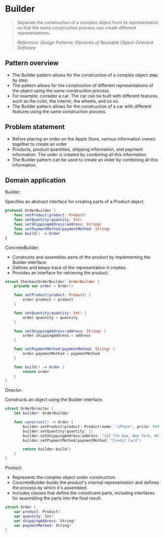 <br />

# Builder

> Separate the construction of a complex object from its representation so that the same construction process can create different representations.
>
> _Reference: Design Patterns: Elements of Reusable Object-Oriented Software_

## Pattern overview

- The Builder pattern allows for the construction of a complex object step by step.
- The pattern allows for the construction of different representations of the object using the same construction process.
- For example, consider a car. The car can be built with different features, such as the color, the interior, the wheels, and so on.
- The Builder pattern allows for the construction of a car with different features using the same construction process.

## Problem statement

- Before placing an order on the Apple Store, various information comes together to create an order
- Products, product quantities, shipping information, and payment information. The order is created by combining all this information.
- The Builder pattern can be used to create an order by combining all this information.

## Domain application

Builder:

Specifies an abstract interface for creating parts of a Product object.

```swift
protocol OrderBuilder {
    func setProduct(product: Product)
    func setQuantity(quantity: Int)
    func setShippingAddress(address: String)
    func setPaymentMethod(paymentMethod: String)
    func build() -> Order
}
```

ConcreteBuilder:

- Constructs and assembles parts of the product by implementing the Builder interface.
- Defines and keeps track of the representation it creates.
- Provides an interface for retrieving the product.

```swift
struct CheckoutOrderBuilder: OrderBuilder {
    private var order = Order()

    func setProduct(product: Product) {
        order.product = product
    }

    func setQuantity(quantity: Int) {
        order.quantity = quantity
    }

    func setShippingAddress(address: String) {
        order.shippingAddress = address
    }

    func setPaymentMethod(paymentMethod: String) {
        order.paymentMethod = paymentMethod
    }

    func build() -> Order {
        return order
    }
}
```

Director:

Constructs an object using the Builder interface.

```swift
struct OrderDirector {
    let builder: OrderBuilder

    func construct() -> Order {
        builder.setProduct(product: Product(name: "iPhone", price: 999.00))
        builder.setQuantity(quantity: 1)
        builder.setShippingAddress(address: "123 7th Ave, New York, NY 10001")
        builder.setPaymentMethod(paymentMethod: "Credit Card")

        return builder.build()
    }
}
```

Product:

- Represents the complex object under construction.
- ConcreteBuilder builds the product's internal representation and defines the process by which it's assembled.
- Includes classes that define the constituent parts, including interfaces for assembling the parts into the final result.

```swift
struct Order {
    var product: Product?
    var quantity: Int?
    var shippingAddress: String?
    var paymentMethod: String?
}
```

